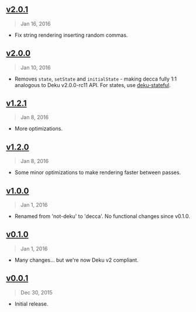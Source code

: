 ## [v2.0.1]
> Jan 16, 2016

- Fix string rendering inserting random commas.

[v2.0.1]: https://github.com/rstacruz/decca/compare/v2.0.0...v2.0.1

## [v2.0.0]
> Jan 10, 2016

- Removes `state`, `setState` and `initialState` - making decca fully 1:1 analogous to Deku v2.0.0-rc11 API. For states, use [deku-stateful].

[deku-stateful]: https://www.npmjs.com/package/deku-stateful
[v2.0.0]: https://github.com/rstacruz/decca/compare/v1.2.1...v2.0.0

## [v1.2.1]
> Jan  8, 2016

- More optimizations.

## [v1.2.0]
> Jan  8, 2016

- Some minor optimizations to make rendering faster between passes.

## [v1.0.0]
> Jan 1, 2016

- Renamed from 'not-deku' to 'decca'. No functional changes since v0.1.0.

## [v0.1.0]
> Jan 1, 2016

- Many changes... but we're now Deku v2 compliant.

## [v0.0.1]
> Dec 30, 2015

- Initial release.

[v0.0.1]: https://github.com/rstacruz/decca/tree/v0.0.1
[v0.1.0]: https://github.com/rstacruz/decca/compare/v0.0.1...v0.1.0
[v1.0.0]: https://github.com/rstacruz/decca/compare/v0.1.0...v1.0.0
[v1.2.0]: https://github.com/rstacruz/decca/compare/v1.0.0...v1.2.0
[v1.2.1]: https://github.com/rstacruz/decca/compare/v1.2.0...v1.2.1
